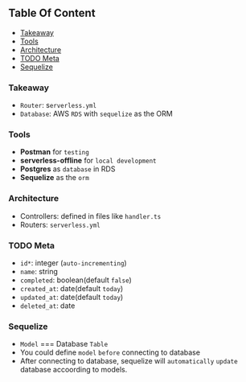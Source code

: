 <!-- START doctoc generated TOC please keep comment here to allow auto update -->
<!-- DON'T EDIT THIS SECTION, INSTEAD RE-RUN doctoc TO UPDATE -->
## Table Of Content

- [Takeaway](#takeaway)
- [Tools](#tools)
- [Architecture](#architecture)
- [TODO Meta](#todo-meta)
- [Sequelize](#sequelize)

<!-- END doctoc generated TOC please keep comment here to allow auto update -->

### Takeaway
- `Router`: s`erverless.yml`
- `Database`: AWS `RDS` with `sequelize` as the ORM

### Tools
- **Postman** for `testing`
- **serverless-offline** for `local development`
- **Postgres** as `database` in RDS
- **Sequelize** as the `orm`

### Architecture
- Controllers: defined in files like `handler.ts`
- Routers: `serverless.yml`

### TODO Meta
- `id*`: integer (`auto-incrementing`)
- `name`: string
- `completed`: boolean(default `false`)
- `created_at`: date(default `today`)
- `updated_at`: date(default `today`)
- `deleted_at`: date

### Sequelize
- `Model` === Database `Table`
- You could define `model` `before` connecting to database
- After connecting to database, sequelize will `automatically` `update` database accoording to models.
